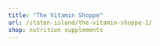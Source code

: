 ```yaml
---
title: "The Vitamin Shoppe"
url: /staten-island/the-vitamin-shoppe-2/
shop: nutrition supplements
---
```

